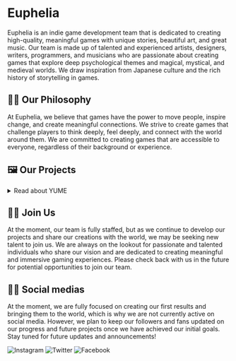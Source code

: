 # Euphelia 

Euphelia is an indie game development team that is dedicated to creating high-quality, meaningful games with unique stories, beautiful art, and great music. Our team is made up of talented and experienced artists, designers, writers, programmers, and musicians who are passionate about creating games that explore deep psychological themes and magical, mystical, and medieval worlds. We draw inspiration from Japanese culture and the rich history of storytelling in games.


## 👨‍🎓 Our Philosophy

At Euphelia, we believe that games have the power to move people, inspire change, and create meaningful connections. We strive to create games that challenge players to think deeply, feel deeply, and connect with the world around them. We are committed to creating games that are accessible to everyone, regardless of their background or experience.


## 🖼 Our Projects

<details><summary>Read about YUME</summary>

<p>
Yume is a captivating game that takes you on a journey through the lives of two very different characters. The game is designed to be played from either character's perspective, each with their own unique story, struggles, and experiences. As you progress through the game, you will discover that the characters' lives are interconnected, leading to a heartwarming and inspiring conclusion.

The name of the game, Yume, meaning dream in Japanese, is fitting, as the game explores the power of dreams and the ways in which they can inspire and motivate us to achieve our goals. The game's deep psychological themes and symbolism add an extra layer of depth and meaning to the gameplay experience.

Yume's gameplay is entirely dependent on the character you choose to play as, with different locations, characters, events, and morale. The game is designed to be replayed from different character perspectives, allowing players to discover new aspects of the story and uncover hidden connections between the characters.

The game's beautiful art style and engaging storyline make it a joy to play, while its thought-provoking themes and emotional depth provide a truly memorable and immersive gaming experience. Whether you're looking for a captivating story, unique gameplay mechanics, or simply an opportunity to explore the world of Yume, this game is sure to captivate your imagination and keep you coming back for more.
</p>

</details>


##  🐱‍🏍 Join Us

At the moment, our team is fully staffed, but as we continue to develop our projects and share our creations with the world, we may be seeking new talent to join us. We are always on the lookout for passionate and talented individuals who share our vision and are dedicated to creating meaningful and immersive gaming experiences. Please check back with us in the future for potential opportunities to join our team.

## 🐱‍💻 Social medias

At the moment, we are fully focused on creating our first results and bringing them to the world, which is why we are not currently active on social media. However, we plan to keep our followers and fans updated on our progress and future projects once we have achieved our initial goals. Stay tuned for future updates and announcements!

![Instagram](https://img.shields.io/badge/Instagram-%23E4405F.svg?style=for-the-badge&logo=Instagram&logoColor=white)
![Twitter](https://img.shields.io/badge/Twitter-%231DA1F2.svg?style=for-the-badge&logo=Twitter&logoColor=white)
![Facebook](https://img.shields.io/badge/Facebook-%231877F2.svg?style=for-the-badge&logo=Facebook&logoColor=white)
